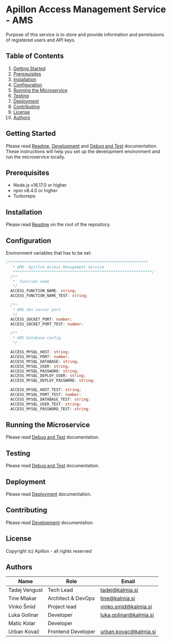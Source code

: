 # Apillon Access Management Service - AMS

Purpose of this service is to store and provide information and permissions of registered users and API keys.

## Table of Contents

1. [Getting Started](#getting-started)
2. [Prerequisites](#prerequisites)
3. [Installation](#installation)
4. [Configuration](#configuration)
5. [Running the Microservice](#running-the-microservice)
6. [Testing](#testing)
7. [Deployment](#deployment)
8. [Contributing](#contributing)
9. [License](#license)
10. [Authors](#authors)

## Getting Started

Please read [Readme](../../README.md), [Development](../../docs/development.md) and [Debug and Test](../../docs/debug-and-test.md) documentation. These instructions will help you set up the development environment and run the microservice locally.

## Prerequisites

- Node.js v16.17.0 or higher
- npm v8.4.0 or higher
- Turborepo

## Installation

Please read [Readme](../../README.md) on the root of the repository.

## Configuration

Environment variables that has to be set:

```ts
/*************************************************************
   * AMS -Apillon Access Management Service
   *************************************************************/
  /**
   *  function name
   */
  ACCESS_FUNCTION_NAME: string;
  ACCESS_FUNCTION_NAME_TEST: string;

  /**
   * AMS dev server port
   */
  ACCESS_SOCKET_PORT: number;
  ACCESS_SOCKET_PORT_TEST: number;

  /**
   * AMS Database config
   */

  ACCESS_MYSQL_HOST: string;
  ACCESS_MYSQL_PORT: number;
  ACCESS_MYSQL_DATABASE: string;
  ACCESS_MYSQL_USER: string;
  ACCESS_MYSQL_PASSWORD: string;
  ACCESS_MYSQL_DEPLOY_USER: string;
  ACCESS_MYSQL_DEPLOY_PASSWORD: string;

  ACCESS_MYSQL_HOST_TEST: string;
  ACCESS_MYSQL_PORT_TEST: number;
  ACCESS_MYSQL_DATABASE_TEST: string;
  ACCESS_MYSQL_USER_TEST: string;
  ACCESS_MYSQL_PASSWORD_TEST: string;
```

## Running the Microservice

Please read [Debug and Test](../../docs/debug-and-test.md) documentation.

## Testing

Please read [Debug and Test](../../docs/debug-and-test.md) documentation.

## Deployment

Please read [Deployment](../../docs/deployment.md) documentation.

## Contributing

Please read [Development](../../docs/development.md) documentation.

## License

Copyright (c) Apillon - all rights reserved

## Authors

| Name         | Role                     | Email                   |
| ------------ | ------------------------ | ----------------------- |
| Tadej Vengust| Tech Lead                | tadej@kalmia.si         |
| Tine Mlakar  | Architect & DevOps       | tine@kalmia.si          |
| Vinko Šmid   | Project lead             | vinko.smid@kalmia.si    |
| Luka Golinar | Developer                | luka.golinar@kalmia.si  |
| Matic Kolar  | Developer                |                         |
| Urban Kovač  | Frontend Developer       | urban.kovac@kalmia.si   |
